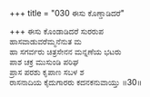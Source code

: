 +++
title = "030 ಈಸು ಕೊಣ್ಡಾಡಿದರೆ"

+++
ಈಸು ಕೊಂಡಾಡಿದರೆ ಸುರರುಪ  
ಹಾಸವಾಡುವರೆಮ್ಮನೆನುತ ಮ  
ಹಾ ಸಗರ್ವರು ಚಿತ್ರಸೇನನ ಮನ್ನಣೆಯ ಭಟರು   
ಪಾಶ ಚಕ್ರ ಮುಸುಂಡಿ ಪರಿಘ  
ಪ್ರಾಸ ಪರಶು ಕೃಪಾಣ ಸಬಳ ಶ  
ರಾಸನಾದಿಯ ಕೈದುಗಾರರು ಕದನಕನುವಾಯ್ತು      ॥30॥